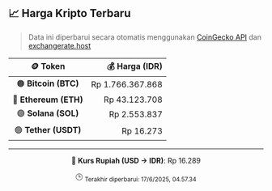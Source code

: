 

<!-- HARGA_KRIPTO -->
## 📈 Harga Kripto Terbaru

> Data ini diperbarui secara otomatis menggunakan [CoinGecko API](https://www.coingecko.com/) dan [exchangerate.host](https://exchangerate.host/)

<div align="center">

| 🪙 Token | 💰 Harga (IDR) |
|:------:|---------------:|
| 🟠 **Bitcoin (BTC)**   | Rp 1.766.367.868 |
| 🔵 **Ethereum (ETH)**  | Rp 43.123.708 |
| 🟣 **Solana (SOL)**    | Rp 2.553.837 |
| 🟢 **Tether (USDT)**   | Rp 16.273 |

---

💱 **Kurs Rupiah (USD → IDR)**: Rp 16.289

🕒 <sub>Terakhir diperbarui: 17/6/2025, 04.57.34</sub>

</div>
<!-- /HARGA_KRIPTO -->